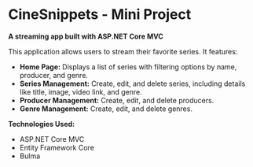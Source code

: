 # CineSnippets - Mini Project

**A streaming app built with ASP.NET Core MVC**

This application allows users to stream their favorite series. It features:

* **Home Page:** Displays a list of series with filtering options by name, producer, and genre.
* **Series Management:** Create, edit, and delete series, including details like title, image, video link, and genre.
* **Producer Management:** Create, edit, and delete producers.
* **Genre Management:** Create, edit, and delete genres.

**Technologies Used:**

* ASP.NET Core MVC
* Entity Framework Core
* Bulma
